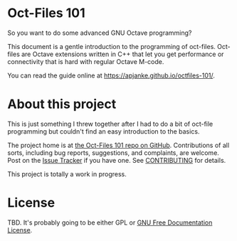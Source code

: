 Oct-Files 101
=============

So you want to do some advanced GNU Octave programming?

This document is a gentle introduction to the programming of oct-files.
Oct-files are Octave extensions written in C++ that let you get performance or connectivity that is hard with regular Octave M-code.

You can read the guide online at https://apjanke.github.io/octfiles-101/.

# About this project

This is just something I threw together after I had to do a bit of oct-file
programming but couldn't find an easy introduction to the basics.

The project home is at [the Oct-Files 101 repo on GitHub](https://github.com/apjanke/octfiles-101).
Contributions of all sorts, including bug reports, suggestions, and complaints, are welcome.
Post on the [Issue Tracker](https://github.com/apjanke/octfiles-101/issues) if you have one. See [CONTRIBUTING](CONTRIBUTING.md) for details.

This project is totally a work in progress.

# License

TBD. It's probably going to be either GPL or [GNU Free Documentation License](https://www.gnu.org/licenses/fdl-1.3.en.html).
